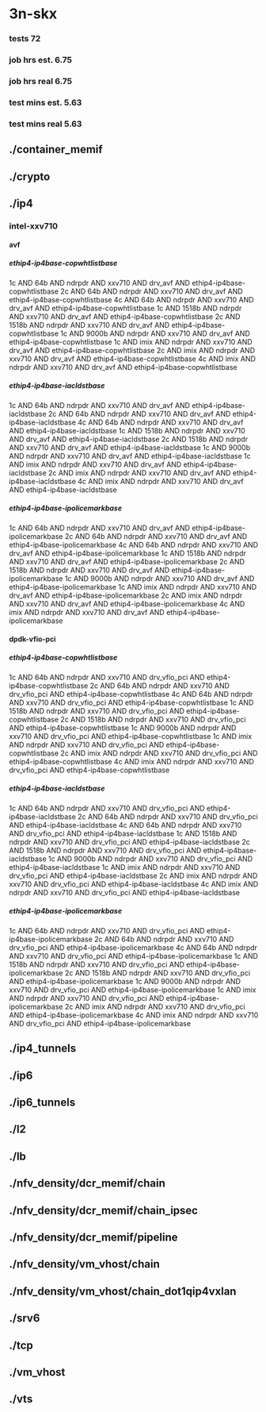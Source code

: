 # 3n-skx
### tests 72
### job hrs est. 6.75
### job hrs real 6.75
### test mins est. 5.63
### test mins real 5.63
## ./container_memif
## ./crypto
## ./ip4
### intel-xxv710
#### avf
##### ethip4-ip4base-copwhtlistbase
1c AND 64b AND ndrpdr AND xxv710 AND drv_avf AND ethip4-ip4base-copwhtlistbase
2c AND 64b AND ndrpdr AND xxv710 AND drv_avf AND ethip4-ip4base-copwhtlistbase
4c AND 64b AND ndrpdr AND xxv710 AND drv_avf AND ethip4-ip4base-copwhtlistbase
1c AND 1518b AND ndrpdr AND xxv710 AND drv_avf AND ethip4-ip4base-copwhtlistbase
2c AND 1518b AND ndrpdr AND xxv710 AND drv_avf AND ethip4-ip4base-copwhtlistbase
1c AND 9000b AND ndrpdr AND xxv710 AND drv_avf AND ethip4-ip4base-copwhtlistbase
1c AND imix AND ndrpdr AND xxv710 AND drv_avf AND ethip4-ip4base-copwhtlistbase
2c AND imix AND ndrpdr AND xxv710 AND drv_avf AND ethip4-ip4base-copwhtlistbase
4c AND imix AND ndrpdr AND xxv710 AND drv_avf AND ethip4-ip4base-copwhtlistbase
##### ethip4-ip4base-iacldstbase
1c AND 64b AND ndrpdr AND xxv710 AND drv_avf AND ethip4-ip4base-iacldstbase
2c AND 64b AND ndrpdr AND xxv710 AND drv_avf AND ethip4-ip4base-iacldstbase
4c AND 64b AND ndrpdr AND xxv710 AND drv_avf AND ethip4-ip4base-iacldstbase
1c AND 1518b AND ndrpdr AND xxv710 AND drv_avf AND ethip4-ip4base-iacldstbase
2c AND 1518b AND ndrpdr AND xxv710 AND drv_avf AND ethip4-ip4base-iacldstbase
1c AND 9000b AND ndrpdr AND xxv710 AND drv_avf AND ethip4-ip4base-iacldstbase
1c AND imix AND ndrpdr AND xxv710 AND drv_avf AND ethip4-ip4base-iacldstbase
2c AND imix AND ndrpdr AND xxv710 AND drv_avf AND ethip4-ip4base-iacldstbase
4c AND imix AND ndrpdr AND xxv710 AND drv_avf AND ethip4-ip4base-iacldstbase
##### ethip4-ip4base-ipolicemarkbase
1c AND 64b AND ndrpdr AND xxv710 AND drv_avf AND ethip4-ip4base-ipolicemarkbase
2c AND 64b AND ndrpdr AND xxv710 AND drv_avf AND ethip4-ip4base-ipolicemarkbase
4c AND 64b AND ndrpdr AND xxv710 AND drv_avf AND ethip4-ip4base-ipolicemarkbase
1c AND 1518b AND ndrpdr AND xxv710 AND drv_avf AND ethip4-ip4base-ipolicemarkbase
2c AND 1518b AND ndrpdr AND xxv710 AND drv_avf AND ethip4-ip4base-ipolicemarkbase
1c AND 9000b AND ndrpdr AND xxv710 AND drv_avf AND ethip4-ip4base-ipolicemarkbase
1c AND imix AND ndrpdr AND xxv710 AND drv_avf AND ethip4-ip4base-ipolicemarkbase
2c AND imix AND ndrpdr AND xxv710 AND drv_avf AND ethip4-ip4base-ipolicemarkbase
4c AND imix AND ndrpdr AND xxv710 AND drv_avf AND ethip4-ip4base-ipolicemarkbase
#### dpdk-vfio-pci
##### ethip4-ip4base-copwhtlistbase
1c AND 64b AND ndrpdr AND xxv710 AND drv_vfio_pci AND ethip4-ip4base-copwhtlistbase
2c AND 64b AND ndrpdr AND xxv710 AND drv_vfio_pci AND ethip4-ip4base-copwhtlistbase
4c AND 64b AND ndrpdr AND xxv710 AND drv_vfio_pci AND ethip4-ip4base-copwhtlistbase
1c AND 1518b AND ndrpdr AND xxv710 AND drv_vfio_pci AND ethip4-ip4base-copwhtlistbase
2c AND 1518b AND ndrpdr AND xxv710 AND drv_vfio_pci AND ethip4-ip4base-copwhtlistbase
1c AND 9000b AND ndrpdr AND xxv710 AND drv_vfio_pci AND ethip4-ip4base-copwhtlistbase
1c AND imix AND ndrpdr AND xxv710 AND drv_vfio_pci AND ethip4-ip4base-copwhtlistbase
2c AND imix AND ndrpdr AND xxv710 AND drv_vfio_pci AND ethip4-ip4base-copwhtlistbase
4c AND imix AND ndrpdr AND xxv710 AND drv_vfio_pci AND ethip4-ip4base-copwhtlistbase
##### ethip4-ip4base-iacldstbase
1c AND 64b AND ndrpdr AND xxv710 AND drv_vfio_pci AND ethip4-ip4base-iacldstbase
2c AND 64b AND ndrpdr AND xxv710 AND drv_vfio_pci AND ethip4-ip4base-iacldstbase
4c AND 64b AND ndrpdr AND xxv710 AND drv_vfio_pci AND ethip4-ip4base-iacldstbase
1c AND 1518b AND ndrpdr AND xxv710 AND drv_vfio_pci AND ethip4-ip4base-iacldstbase
2c AND 1518b AND ndrpdr AND xxv710 AND drv_vfio_pci AND ethip4-ip4base-iacldstbase
1c AND 9000b AND ndrpdr AND xxv710 AND drv_vfio_pci AND ethip4-ip4base-iacldstbase
1c AND imix AND ndrpdr AND xxv710 AND drv_vfio_pci AND ethip4-ip4base-iacldstbase
2c AND imix AND ndrpdr AND xxv710 AND drv_vfio_pci AND ethip4-ip4base-iacldstbase
4c AND imix AND ndrpdr AND xxv710 AND drv_vfio_pci AND ethip4-ip4base-iacldstbase
##### ethip4-ip4base-ipolicemarkbase
1c AND 64b AND ndrpdr AND xxv710 AND drv_vfio_pci AND ethip4-ip4base-ipolicemarkbase
2c AND 64b AND ndrpdr AND xxv710 AND drv_vfio_pci AND ethip4-ip4base-ipolicemarkbase
4c AND 64b AND ndrpdr AND xxv710 AND drv_vfio_pci AND ethip4-ip4base-ipolicemarkbase
1c AND 1518b AND ndrpdr AND xxv710 AND drv_vfio_pci AND ethip4-ip4base-ipolicemarkbase
2c AND 1518b AND ndrpdr AND xxv710 AND drv_vfio_pci AND ethip4-ip4base-ipolicemarkbase
1c AND 9000b AND ndrpdr AND xxv710 AND drv_vfio_pci AND ethip4-ip4base-ipolicemarkbase
1c AND imix AND ndrpdr AND xxv710 AND drv_vfio_pci AND ethip4-ip4base-ipolicemarkbase
2c AND imix AND ndrpdr AND xxv710 AND drv_vfio_pci AND ethip4-ip4base-ipolicemarkbase
4c AND imix AND ndrpdr AND xxv710 AND drv_vfio_pci AND ethip4-ip4base-ipolicemarkbase
## ./ip4_tunnels
## ./ip6
## ./ip6_tunnels
## ./l2
## ./lb
## ./nfv_density/dcr_memif/chain
## ./nfv_density/dcr_memif/chain_ipsec
## ./nfv_density/dcr_memif/pipeline
## ./nfv_density/vm_vhost/chain
## ./nfv_density/vm_vhost/chain_dot1qip4vxlan
## ./srv6
## ./tcp
## ./vm_vhost
## ./vts
